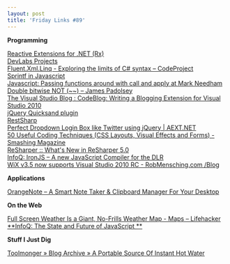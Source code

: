 ```yaml
---
layout: post
title: 'Friday Links #89'
---
```

**Programming**

[Reactive Extensions for .NET (Rx) ](http://msdn.microsoft.com/en-us/devlabs/ee794896.aspx)   
[DevLabs Projects ](http://msdn.microsoft.com/en-us/devlabs/dd125421.aspx)   
[Fluent.Xml.Linq - Exploring the limits of C# syntax – CodeProject ](http://www.codeproject.com/KB/cs/FluentXml.aspx)   
[Sprintf in Javascript ](http://snipplr.com/view.php?codeview&id=8984)   
[Javascript: Passing functions around with call and apply at Mark Needham](http://www.markhneedham.com/blog/2010/02/12/javascript-passing-functions-around-with-call-and-apply/)   
[Double bitwise NOT (~~) – James Padolsey](http://james.padolsey.com/javascript/double-bitwise-not/)   
[The Visual Studio Blog : CodeBlog: Writing a Blogging Extension for Visual Studio 2010](http://blogs.msdn.com/visualstudio/archive/2010/02/15/codeblog-writing-a-blogging-extension-for-visual-studio-2010.aspx?utm_source=twitterfeed&utm_medium=twitter)   
[jQuery Quicksand plugin](http://razorjack.net/quicksand/)   
[RestSharp ](http://restsharp.org/)   
[Perfect Dropdown Login Box like Twitter using jQuery | AEXT.NET](http://aext.net/2009/08/perfect-sign-in-dropdown-box-likes-twitter-with-jquery/)   
[50 Useful Coding Techniques (CSS Layouts, Visual Effects and Forms) - Smashing Magazine ](http://www.smashingmagazine.com/2010/02/18/50-css-and-javascript-techniques-for-layouts-forms-and-visual-effects/)   
[ReSharper :: What's New in ReSharper 5.0](http://www.jetbrains.com/resharper/beta/beta.html)   
[InfoQ: IronJS – A new JavaScript Compiler for the DLR](http://www.infoq.com/news/2010/02/IronJS)   
[WiX v3.5 now supports Visual Studio 2010 RC - RobMensching.com /Blog](http://robmensching.com/blog/posts/2010/2/19/WiX-v3.5-now-supports-Visual-Studio-2010-RC)

**Applications**

[OrangeNote – A Smart Note Taker & Clipboard Manager For Your Desktop](http://www.makeuseof.com/tag/orangenote-smart-note-taker-clipboard-manager-desktop/)

**On the Web**

[Full Screen Weather Is a Giant, No-Frills Weather Map - Maps – Lifehacker ](http://lifehacker.com/5470766/full-screen-weather-is-a-giant-no+frills-weather-map?utm_source=feedburner&utm_medium=feed&utm_campaign=Feed%3A+lifehacker%2Ffull+%28Lifehacker%29&utm_content=Google+Reader)   
[**InfoQ: The State and Future of JavaScript **](http://www.infoq.com/presentations/The-State-and-Future-of-JavaScript)

**Stuff I Just Dig**

[Toolmonger » Blog Archive » A Portable Source Of Instant Hot Water](http://toolmonger.com/2010/02/16/38339/)
